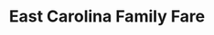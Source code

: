 ---
title: "East Carolina Family Fare"
url: /greenville/east-carolina-family-fare/
shop: Lebensmittel
---